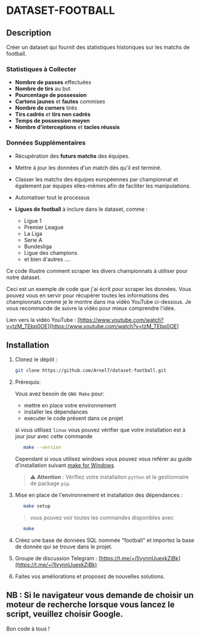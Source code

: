 # DATASET-FOOTBALL

## Description

Créer un dataset qui fournit des statistiques historiques sur les matchs de football.

### Statistiques à Collecter

- **Nombre de passes** effectuées
- **Nombre de tirs** au but
- **Pourcentage de possession**
- **Cartons jaunes** et **fautes** commises
- **Nombre de corners** tirés
- **Tirs cadrés** et **tirs non cadrés**
- **Temps de possession moyen**
- **Nombre d'interceptions** et **tacles réussis**

### Données Supplémentaires

- Récupération des **futurs matchs** des équipes.
- Mettre à jour les données d'un match dès qu'il est terminé.
- Classer les matchs des équipes européennes par championnat et également par équipes elles-mêmes afin de faciliter les manipulations.
- Automatiser tout le processus

- **Ligues de football** à inclure dans le dataset, comme :
  - Ligue 1
  - Premier League
  - La Liga
  - Serie A
  - Bundesliga
  - Ligue des champions
  - et bien d'autres ....

Ce code illustre comment scraper les divers championnats à utiliser pour notre dataset.

Ceci est un exemple de code que j'ai écrit pour scraper les données. Vous pouvez vous en servir pour récupérer toutes les informations des championnats comme je le montre dans ma vidéo YouTube ci-dessous. Je vous recommande de suivre la vidéo pour mieux comprendre l'idée.

Lien vers la vidéo YouTube : [https://www.youtube.com/watch?v=tzM_TEbp0OE](https://www.youtube.com/watch?v=tzM_TEbp0OE)

## Installation

1. Clonez le dépôt :

   ```bash
   git clone https://github.com/Arnel7/dataset-football.git

   ```

2. Prérequis:

   Vous avez besoin de `GNU Make` pour:

   - mettre en place votre environnement
   - installer les dépendances
   - executer le code présent dans ce projet

   si vous utilisez `linux` vous pouvez vérifier que votre installation est à jour jour avec cette commande

   ```bash
      make --version
   ```

   Cependant si vous utilisez windows vous pouvez vous reférer au guide d'installation suivant [make for Windows](https://gnuwin32.sourceforge.net/packages/make.htm)

   > ⚠️ **Attention** : Vérifiez votre installation `python` et le gestionnaire de package `pip`.

3. Mise en place de l'environnement et installation des dépendances :

   ```bash
      make setup
   ```

   > vous pouvez voir toutes les commandes disponibles avec

   ```bash
      make
   ```

4. Créez une base de données SQL nommée "football" et importez la base de donnée qui se trouve dans le projet.

5. Groupe de discussion Telegram : [https://t.me/+i1lvynnUuexkZjBk](https://t.me/+i1lvynnUuexkZjBk)

6. Faites vos améliorations et proposez de nouvelles solutions.

## NB : Si le navigateur vous demande de choisir un moteur de recherche lorsque vous lancez le script, veuillez choisir Google.

Bon code à tous !
